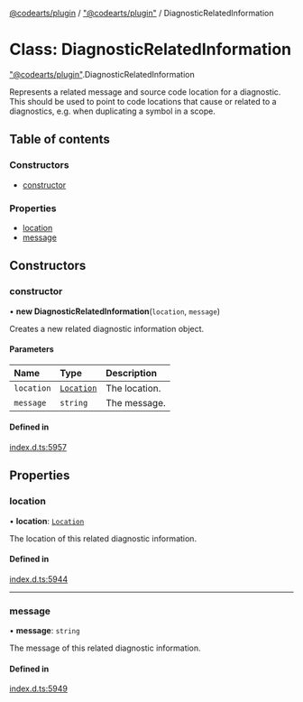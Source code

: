 [@codearts/plugin](../README.md) / ["@codearts/plugin"](../modules/_codearts_plugin_.md) / DiagnosticRelatedInformation

# Class: DiagnosticRelatedInformation

["@codearts/plugin"](../modules/_codearts_plugin_.md).DiagnosticRelatedInformation

Represents a related message and source code location for a diagnostic. This should be
used to point to code locations that cause or related to a diagnostics, e.g. when duplicating
a symbol in a scope.

## Table of contents

### Constructors

- [constructor](codearts_plugin_.DiagnosticRelatedInformation.md#constructor)

### Properties

- [location](codearts_plugin_.DiagnosticRelatedInformation.md#location)
- [message](codearts_plugin_.DiagnosticRelatedInformation.md#message)

## Constructors

### constructor

• **new DiagnosticRelatedInformation**(`location`, `message`)

Creates a new related diagnostic information object.

#### Parameters

| Name | Type | Description |
| :------ | :------ | :------ |
| `location` | [`Location`](codearts_plugin_.Location.md) | The location. |
| `message` | `string` | The message. |

#### Defined in

[index.d.ts:5957](https://github.com/xyz-fish/cloudide-plugin-api/blob/9927cd6/index.d.ts#L5957)

## Properties

### location

• **location**: [`Location`](codearts_plugin_.Location.md)

The location of this related diagnostic information.

#### Defined in

[index.d.ts:5944](https://github.com/xyz-fish/cloudide-plugin-api/blob/9927cd6/index.d.ts#L5944)

___

### message

• **message**: `string`

The message of this related diagnostic information.

#### Defined in

[index.d.ts:5949](https://github.com/xyz-fish/cloudide-plugin-api/blob/9927cd6/index.d.ts#L5949)
